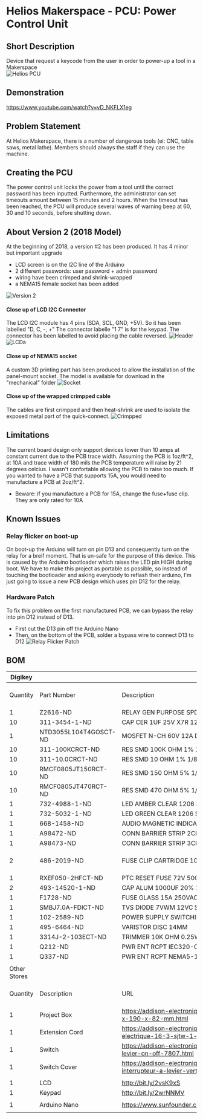# Helios Makerspace - PCU: Power Control Unit

## Short Description
Device that request a keycode from the user in order to power-up a tool in a Makerspace  
![Helios PCU](https://raw.githubusercontent.com/lle/HeliosPowerControlUnit/master/img/2018V2_front.jpg)

## Demonstration
https://www.youtube.com/watch?v=vD_NKFLX1eg

## Problem Statement
At Helios Makerspace, there is a number of dangerous tools (ei: CNC, table saws, metal lathe). Members should always the staff if they can use the machine. 

## Creating the PCU
The power control unit locks the power from a tool until the correct password has been inputted. Furthermore, the administrator can set timeouts amount between 15 minutes and 2 hours. When the timeout has been reached, the PCU will produce several waves of warning beep at 60, 30 and 10 seconds, before shutting down.

## About Version 2 (2018 Model)
At the beginning of 2018, a version #2 has been produced. It has 4 minor but important upgrade
* LCD screen is on the I2C line of the Arduino
* 2 different passwords: user password + admin password
* wiring have been crimped and shrink-wrapped
* a NEMA15 female socket has been added

![Version 2](https://raw.githubusercontent.com/lle/HeliosPowerControlUnit/master/img/2018V2_inner.jpg)

#### Close up of LCD I2C Connector
The LCD I2C module has 4 pins (SDA, SCL, GND, +5V). So it has been labelled "D, C, -, +"
The connector labelle "1  7" is for the keypad. The connector has been labelled to avoid placing the cable reversed.
![Header](https://raw.githubusercontent.com/lle/HeliosPowerControlUnit/master/img/2018V2_header.jpg)
![LCD](https://raw.githubusercontent.com/lle/HeliosPowerControlUnit/master/img/2018V2_lcd.jpg)a

#### Close up of NEMA15 socket
A custom 3D printing part has been produced to allow the installation of the panel-mount socket. The model is available for download in the "mechanical" folder
![Socket](https://raw.githubusercontent.com/lle/HeliosPowerControlUnit/master/img/2018V2_socket.jpg)

#### Close up of the wrapped crimpped cable
The cables are first crimpped and then heat-shrink are used to isolate the exposed metal part of the quick-connect.
![Crimpped](https://raw.githubusercontent.com/lle/HeliosPowerControlUnit/master/img/2018V2_input.jpg)

## Limitations
The current board design only support devices lower than 10 amps at constant current due to the PCB trace width.
Assuming the PCB is 1oz/ft^2, at 10A and trace width of 180 mils the PCB temperature will raise by 21 degrees celcius. I wasn't confortable allowing the PCB to raise too much.
If you wanted to have a PCB that supports 15A, you would need to manufacture a PCB at 2oz/ft^2. 
* Beware: if you manufacture a PCB for 15A, change the fuse+fuse clip. They are only rated for 10A 

## Known Issues
### Relay flicker on boot-up
On boot-up the Arduino will turn on pin D13 and consequently turn on the relay for a breif moment. That is un-safe for the purpose of this device. This is caused by the Arduino bootloader which raises the LED pin HIGH during boot. We have to make this project as portable as possible, so instead of touching the bootloader and asking everybody to reflash their arduino, I'm just going to issue a new PCB design which uses pin D12 for the relay.

### Hardware Patch
To fix this problem on the first manufactured PCB, we can bypass the relay into pin D12 instead of D13.
* First cut the D13 pin off the Arduino Nano
* Then, on the bottom of the PCB, solder a bypass wire to connect D13 to D12
![Relay Flicker Patch](https://raw.githubusercontent.com/lle/HeliosPowerControlUnit/master/img/patch.png)

## BOM
| Digikey               |                       |                                                                             |                    |                |           |
|-----------------------|-----------------------|-----------------------------------------------------------------------------|--------------------|----------------|-----------|
| Quantity              | Part Number           | Description                                                                 | Comment           | Unit Price CAD | Sub Total |
| 1                     | Z2616-ND              | RELAY GEN PURPOSE SPDT 16A 5V                                               |                    | 3.06           | 3.06      |
| 10                    | 311-3454-1-ND         | CAP CER 1UF 25V X7R 1206                                                    |                    | 0.137          | 1.37      |
| 1                     | NTD3055L104T4GOSCT-ND | MOSFET N-CH 60V 12A DPAK                                                    |                    | 0.95           | 0.95      |
| 10                    | 311-100KCRCT-ND       | RES SMD 100K OHM 1% 1/8W 0805                                               |                    | 0.031          | 0.31      |
| 10                    | 311-10.0CRCT-ND       | RES SMD 10 OHM 1% 1/8W 0805                                                 |                    | 0.031          | 0.31      |
| 10                    | RMCF0805JT150RCT-ND   | RES SMD 150 OHM 5% 1/8W 0805                                                |                    | 0.024          | 0.24      |
| 10                    | RMCF0805JT470RCT-ND   | RES SMD 470 OHM 5% 1/8W 0805                                                |                    | 0.024          | 0.24      |
| 1                     | 732-4988-1-ND         | LED AMBER CLEAR 1206 SMD                                                    |                    | 0.27           | 0.27      |
| 1                     | 732-5032-1-ND         | LED GREEN CLEAR 1206 SMD                                                    |                    | 0.24           | 0.24      |
| 1                     | 668-1458-ND           | AUDIO MAGNETIC INDICATOR 4-7V TH                                            |                    | 2.16           | 2.16      |
| 1                     | A98472-ND             | CONN BARRIER STRIP 2CIRC 0.325"                                             |                    | 1.33           | 1.33      |
| 1                     | A98473-ND             | CONN BARRIER STRIP 3CIRC 0.325"                                             |                    | 1.52           | 1.52      |
| 2                     | 486-2019-ND           | FUSE CLIP CARTRIDGE 10A PCB                                                 | WARNING 10A ONLY   | 0.14           | 0.28      |
| 1                     | RXEF050-2HFCT-ND      | PTC RESET FUSE 72V 500MA RADIAL                                             |                    | 0.62           | 0.62      |
| 2                     | 493-14520-1-ND        | CAP ALUM 1000UF 20% 16V SMD                                                 |                    | 1.3            | 2.6       |
| 1                     | F1728-ND              | FUSE GLASS 15A 250VAC 5X20MM                                                |                    | 0.46           | 0.46      |
| 1                     | SMBJ7.0A-FDICT-ND     | TVS DIODE 7VWM 12VC SMB                                                     |                    | 0.6            | 0.6       |
| 1                     | 102-2589-ND           | POWER SUPPLY SWITCHING 5V 2W                                                |                    | 17.78          | 17.78     |
| 1                     | 495-6464-ND           | VARISTOR DISC 14MM                                                          |                    | 0.74           | 0.74      |
| 1                     | 3314J-2-103ECT-ND     | TRIMMER 10K OHM 0.25W SMD                                                   |                    | 3.12           | 3.12      |
| 1                     | Q212-ND               | PWR ENT RCPT IEC320-C14                                                     |                    | 1.13           | 1.13      |
| 1                     | Q337-ND               | PWR ENT RCPT NEMA5-15 PANEL                                                 |                    | 1.13           | 1.13      |
|                       |                       |                                                                             |                    |                |           |
| Other Stores          |                       |                                                                             |                    |                |           |
| Quantity              | Description           | URL                                                                         | Customer Reference | Unit Price CAD | Sub Total |
| 1                     | Project Box           | https://addison-electronique.com/boitier-abs-257-x-190-x-82-mm.html         |                    | 13.99          | 13.99     |
| 1                     | Extension Cord        | https://addison-electronique.com/rallonge-electrique-16-3-sjtw-1-metre.html |                    | 2.99           | 2.99      |
| 1                     | Switch                | https://addison-electronique.com/interrupteur-a-levier-on-off-7807.html     |                    | 1.99           | 1.99      |
| 1                     | Switch Cover          | https://addison-electronique.com/couvert-pour-interrupteur-a-levier-vert-clair.html |            | 0.99           | 0.99      |
|                       |                       |                                                                             |                    |                |           |
| 1                     | LCD                   | http://bit.ly/2vsK9xS                                                       |                    | 2.49           | 2.49      |
| 1                     | Keypad                | http://bit.ly/2wrNNMV                                                       |                    | 1.60           | 1.60      |
|                       |                       |                                                                             |                    |                |           |
| 1                     | Arduino Nano          | https://www.sunfounder.com/board/arduino/nano.html                          |                    | 13.94          | 13.94     |
|                       |                       |                                                                             |                    |                |           |
